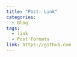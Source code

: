 ```yaml
---
title: "Post: Link"
categories:
  - Blog
tags:
  - link
  - Post Formats
link: https://github.com
---
```

